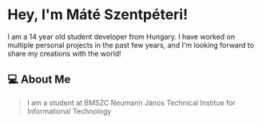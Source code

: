 # Hey, I'm Máté Szentpéteri!

I am a 14 year old student developer from Hungary. I have worked on multiple personal projects in the past few years, and I'm looking forward to share my creations with the world!

## 💻 About Me

> I am a student at BMSZC Neumann János Technical Institue for Informational Technology